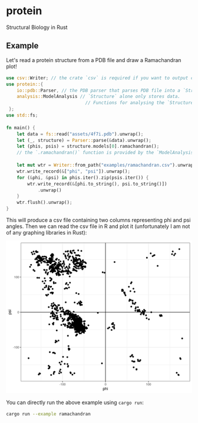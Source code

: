 # protein

Structural Biology in Rust

## Example

Let's read a protein structure from a PDB file and draw a Ramachandran plot!


```rust
use csv::Writer; // the crate `csv` is required if you want to output csv
use protein::{
    io::pdb::Parser, // the PDB parser that parses PDB file into a `Structure`
    analysis::ModelAnalysis // `Structure` alone only stores data.
                              // Functions for analysing the `Structure` are provided by separate traits
 };
use std::fs;

fn main() {
    let data = fs::read("assets/4f7i.pdb").unwrap();
    let (_, structure) = Parser::parse(&data).unwrap();
    let (phis, psis) = structure.models[0].ramachandran(); 
    // the `.ramachandran()` function is provided by the `ModelAnalysis` trait

    let mut wtr = Writer::from_path("examples/ramachandran.csv").unwrap();
    wtr.write_record(&["phi", "psi"]).unwrap();
    for (&phi, &psi) in phis.iter().zip(psis.iter()) {
        wtr.write_record(&[phi.to_string(), psi.to_string()])
            .unwrap()
    }
    wtr.flush().unwrap();
}

```

This will produce a csv file containing two columns representing phi and psi angles. Then we can read the csv file in R and plot it (unfortunately I am not of any graphing libraries in Rust):

![ramachandran plot](./examples/ramachandran.png)

You can directly run the above example using `cargo run`:

```bash
cargo run --example ramachandran
```


<!-- ## IO Formats

PDB is the oldest, and probably the most well-known file format in the field of structural biology. However, [as claimed by RSCB](https://pdb101.rcsb.org/learn/guide-to-understanding-pdb-data/beginner%E2%80%99s-guide-to-pdb-structures-and-the-pdbx-mmcif-format), there are some limitations of the PDB file format and it is expected to be replaced the the PDBx/mmCIF format. Therefore, while this crate provides methods to manipulate PDB files, the PDBx/mmCIF format is our first-class citizen. -->

